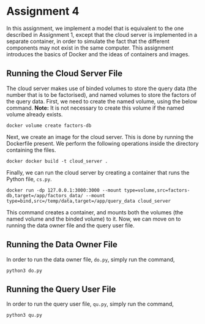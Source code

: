 # Assignment 4

In this assignment, we implement a model that is equivalent to the one described in Assignment 1, except that the cloud server is implemented in a separate container, in order to simulate the fact that the different components may not exist in the same computer. This assignment introduces the basics of Docker and the ideas of containers and images.

## Running the Cloud Server File

The cloud server makes use of binded volumes to store the query data (the number that is to be factorised), and named volumes to store the factors of the query data. First, we need to create the named volume, using the below command. 
**Note:** It is not necessary to create this volume if the named volume already exists.

```
docker volume create factors-db
```

Next, we create an image for the cloud server. This is done by running the Dockerfile present. We perform the following operations inside the directory containing the files.

```
docker docker build -t cloud_server .
```

Finally, we can run the cloud server by creating a container that runs the Python file, `cs.py`. 

```
docker run -dp 127.0.0.1:3000:3000 --mount type=volume,src=factors-db,target=/app/factors_data/ --mount type=bind,src=/temp/data,target=/app/query_data cloud_server
```

This command creates a container, and mounts both the volumes (the named volume and the binded volume) to it. Now, we can move on to running the data owner file and the query user file.

## Running the Data Owner File

In order to run the data owner file, `do.py`, simply run the command,
```
python3 do.py
```

## Running the Query User File

In order to run the query user file, `qu.py`, simply run the command,
```
python3 qu.py
```